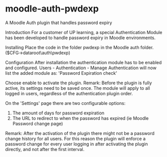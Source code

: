 moodle-auth-pwdexp
==================

A Moodle Auth plugin that handles password expiry

Introduction
For a customer of UP learning, a special Authentication Module has been developed to handle password expiry in Moodle environments.

Installing
Place the code in the folder pwdexp in the Moodle auth folder. ($CFG->dataroot\auth\pwdexp)

Configuration
After installation the authentication module has to be enabled and configured.
Users - Authentication - Manage Authentication will now list the added module as: 'Password Expiration check'

Choose enable to activate the plugin.
Remark: Before the plugin is fully active, its settings need to be saved once.
The module will apply to all logged in users, regardless of the authentication plugin order.

On the 'Settings' page there are two configurable options:
1.	The amount of days for password expiration
2.	The URL to redirect to when the password has expired (ie Moodle Password change page)

Remark: After the activation of the plugin there might not be a password change history for all users. 
For this reason the plugin will enforce a password change for every user logging in after activating the plugin directly, and not after the first interval.
